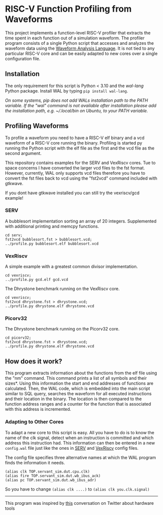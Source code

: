 # RISC-V Function Profiling from Waveforms

This project implements a function-level RISC-V profiler that extracts the time spent in each function out of a simulation waveform.
The profiler program consists of a single Python script that accesses and analyzes the waveform data using the [Waveform Analysis Language](https://github.com/ics-jku/wal). It is not tied to any particular RISC-V core and can be easily adapted to new cores over a single configuration file.


## Installation
The only requirement for this script is Python < 3.10 and the *wal-lang* Python package.
Install WAL by typing `pip install wal-lang`.

_On some systems, pip does not add WALs installation path to the PATH variable. If the "wal" command is not available after installation please add the installation path, e.g. ~/.local/bin on Ubuntu, to your PATH variable._

## Profiling Waveforms
To profile a waveform you need to have a RISC-V elf binary and a vcd waveform of a RISC-V core running the binary.
Profiling is started py running the Python script with the elf file as the first and the vcd file as the second argument.

This repository contains examples for the SERV and VexRiscv cores.
Tue to space concerns I have converted the larger vcd files to the fst format. However, currently, WAL only supports vcd files therefore you have to 
convert the fst files back to vcd using the "fst2vcd" command included with gtkwave. 

If you dont have gtkwave installed you can still try the vexriscv/gcd example!

### SERV
A bubblesort implementation sorting an array of 20 integers. Supplemented with additional printing and memcpy functions.
```
cd serv;
fst2vcd bubblesort.fst > bubblesort.vcd;
../profile.py bubblesort.elf bubblesort.vcd
```

### VexRiscv
A simple example with a greatest common divisor implementation.
```
cd vexriscv;
../profile.py gcd.elf gcd.vcd
```

The Dhrystone benchmark running on the VexRiscv core.
```
cd vexriscv;
fst2vcd dhrystone.fst > dhrystone.vcd;
../profile.py dhrystone.elf dhrystone.vcd
```

### Picorv32
The Dhrystone benchmark running on the Picorv32 core.
```
cd picorv32;
fst2vcd dhrystone.fst > dhrystone.vcd;
../profile.py dhrystone.elf dhrystone.vcd
```


## How does it work?
This program extracts information about the functions from the elf file using the "nm" command. This command prints a list of all symbols and their sizes*.
Using this information the start and end addresses of functions are calculated. Then, the WAL code, which is embedded into the main script similar to SQL query, searches the waveform for all executed instructions and their location in the binary. The location is then compared to the function address ranges and a counter for the function that is associated with this address is incremented.

### Adapting to Other Cores
To adapt a new core to this script is easy. All you have to do is to know the name of the clk signal, detect when an instruction is committed and which address this instruction had.
This information can then be entered in a new `config.wal` file just like the ones in [SERV](https://github.com/LucasKl/riscv-function-profiling/blob/main/serv/config.wal) and [VexRiscv](https://github.com/LucasKl/riscv-function-profiling/blob/main/vexriscv/config.wal) config files.

The config file specifies three alternative names at which the WAL program finds the information it needs.

```
(alias clk TOP.servant_sim.dut.cpu.clk)
(alias fire TOP.servant_sim.dut.wb_ibus_ack)
(alias pc TOP.servant_sim.dut.wb_ibus_adr)
```

So you have to change `(alias clk ....)` to `(alias clk you.clk.signal)`

---

This program was inspired by [this](https://twitter.com/OlofKindgren/status/1495845664999325704) conversation on Twitter about hardware tools
